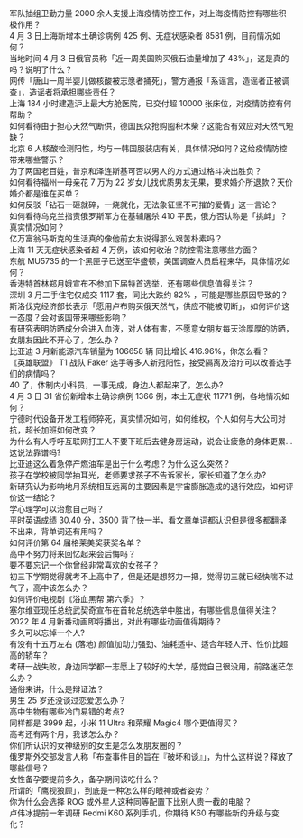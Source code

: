 军队抽组卫勤力量 2000 余人支援上海疫情防控工作，对上海疫情防控有哪些积极作用？  
4 月 3 日上海新增本土确诊病例 425 例、无症状感染者 8581 例，目前情况如何？  
当地时间 4 月 3 日俄官员称「近一周美国购买俄石油量增加了 43%」，这是真的吗？说明了什么？  
网传「唐山一周半婴儿做核酸被志愿者捅死」，警方通报「系谣言，造谣者正被调查」，造谣者将承担哪些责任？  
上海 184 小时建造沪上最大方舱医院，已交付超 10000 张床位，对疫情防控有何帮助？  
如何看待由于担心天然气断供，德国民众抢购囤积木柴？这能否有效应对天然气短缺？  
北京 6 人核酸检测阳性，均与一韩国服装店有关，具体情况如何？这给疫情防控带来哪些警示？  
为了两国老百姓，普京和泽连斯基可否以男人的方式通过格斗决出胜负？  
如何看待福州一母亲花 7 万为 22 岁女儿找优质男友无果，要求婚介所退款？天价婚介都是谁在买单？  
如何反驳「钻石一砸就碎，一烧就化，无法象征坚不可摧的爱情」这一言论？  
如何看待乌克兰指责俄罗斯军方在基辅屠杀 410 平民，俄方否认称是「挑衅」？真实情况如何？  
亿万富翁马斯克的生活真的像他前女友说得那么艰苦朴素吗？  
上海 11 天无症状感染者超 4 万例，该如何收治？防控需注意哪些方面？  
东航 MU5735 的一个黑匣子已送至华盛顿，美国调查人员启程来华，具体情况如何？  
香港特首林郑月娥宣布不参加下届特首选举，还有哪些信息值得关注？  
深圳 3 月二手住宅仅成交 1117 套，同比大跌约 82% ，可能是哪些原因导致的？  
斯洛伐克经济部长表示「愿用卢布购买俄天然气，供应不能被切断」，如何评价这一态度？会对该国带来哪些影响？  
有研究表明防晒成分会进入血液，对人体有害，不愿意女朋友每天涂厚厚的防晒，女朋友因此不开心了，怎么办？  
比亚迪 3 月新能源汽车销量为 106658 辆 同比增长 416.96%，你怎么看？  
《英雄联盟》 T1 战队 Faker 选手等多人新冠阳性，接受隔离及治疗可以改善选手们的病情吗？  
40 了，体制内小科员，一事无成，身边人都起来了，怎么办?  
4 月 3 日 31 省份新增本土确诊病例 1366 例，本土无症状 11771 例，各地情况如何？  
宁德时代设备开发工程师猝死，真实情况如何，如何维权，个人如何与大公司对抗，超长加班如何改变？  
为什么有人呼吁互联网打工人不要下班后去健身房运动，说会让疲惫的身体更累…这说法靠谱吗?  
比亚迪这么着急停产燃油车是出于什么考虑？为什么这么突然？  
孩子在学校被同学抽耳光，老师要求孩子不告诉家长，家长知道了怎么办?  
新研究认为影响地月系统相互远离的主要因素是宇宙膨胀造成的退行效应，如何评价这一结论？  
学心理学可以治愈自己吗？  
平时英语成绩 30.40 分，3500 背了快一半，看文章单词都认识但是很多都翻译不出来，背单词还有用吗？  
如何评价第 64 届格莱美奖获奖名单？  
高中不努力将来回忆起来会后悔吗？  
要不要忘记一个你曾经非常喜欢的女孩子？  
初三下学期觉得就考不上高中了，但是还是想努力一把，觉得初三就已经快喘不过气了，高中该怎么办？  
如何评价电视剧《浴血黑帮 第六季》？  
塞尔维亚现任总统武契奇宣布在首轮总统选举中胜出，有哪些信息值得关注？  
2022 年 4 月新番动画即将播出，对此有哪些动画值得期待？  
多久可以忘掉一个人?  
有没有十五万左右 (落地) 颜值加动力强劲、油耗适中、适合年轻人开、性价比超高的轿车？  
考研一战失败，身边同学都一志愿上了较好的大学，感觉自己很没用，前路迷茫怎么办？  
通俗来讲，什么是辩证法？  
男生 25 岁还没谈过恋爱怎么办？  
高中生物有哪些冷门易错的考点?  
同样都是 3999 起，小米 11 Ultra 和荣耀 Magic4 哪个更值得买？  
高考还有两个月，我该怎么办？  
你们所认识的女神级别的女生是怎么发朋友圈的？  
俄罗斯外交部发言人称「布查事件目的旨在『破坏和谈』」，为什么这样说？释放了哪些信号？  
女性备孕要提前多久，备孕期间该吃什么？  
所谓的「鹰视狼顾」，到底是一种怎么样的眼神或者姿势？  
你为什么会选择 ROG 或外星人这种同等配置下比别人贵一截的电脑？  
卢伟冰提前一年调研 Redmi K60 系列手机，你期待 K60 有哪些新的升级与变化？  
